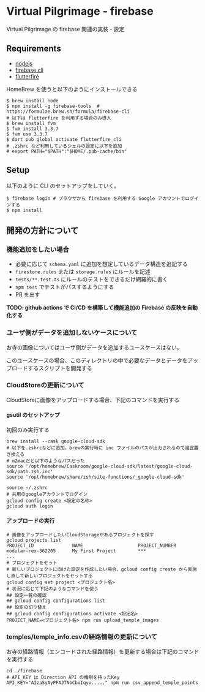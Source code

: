# Virtual Pilgrimage - firebase

Virtual Pilgrimage の firebase 関連の実装・設定

## Requirements

- [nodejs](https://nodejs.org/ja/download/)
- [firebase cli](https://firebase.google.com/docs/cli?hl=ja)
- [flutterfire](https://firebase.google.com/docs/flutter/setup?platform=ios#available-plugins)

HomeBrew を使うと以下のようにインストールできる

```shell
$ brew install node
$ npm install -g firebase-tools  # https://formulae.brew.sh/formula/firebase-cli
# 以下は flutterfire を利用する場合のみ導入
$ brew install fvm
$ fvm install 3.3.7
$ fvm use 3.3.7
$ dart pub global activate flutterfire_cli
# .zshrc など利用しているシェルの設定に以下を追加
# export PATH="$PATH":"$HOME/.pub-cache/bin"
```

## Setup

以下のように CLI のセットアップをしていく。

```shell
$ firebase login # ブラウザから firebase を利用する Google アカウントでログインする
$ npm install
```

## 開発の方針について

### 機能追加をしたい場合

- 必要に応じて `schema.yaml` に追加を想定しているデータ構造を追記する
- `firestore.rules` または `storage.rules` にルールを記述
- `tests/**.test.ts` にルールのテストをできるだけ網羅的に書く
- `npm test` でテストがパスするようにする
- PR を出す

__TODO: github actions で CI/CD を構築して機能追加の Firebase の反映を自動化する__

### ユーザ側がデータを追加しないケースについて

お寺の画像についてはユーザ側がデータを追加するユースケースはない。

このユースケースの場合、このディレクトリの中で必要なデータとデータをアップロードするスクリプトを開発する

### CloudStoreの更新について

CloudStoreに画像をアップロードする場合、下記のコマンドを実行する

#### gsutil のセットアップ

初回のみ実行する

```shell
brew install --cask google-cloud-sdk
# 以下を.zshrcなどに追加。brewの実行時に inc ファイルのパスが出力されるので適宜置き換える
# m2macだと以下のようなパスだった
source '/opt/homebrew/Caskroom/google-cloud-sdk/latest/google-cloud-sdk/path.zsh.inc'
source '/opt/homebrew/share/zsh/site-functions/_google-cloud-sdk'

source ~/.zshrc
# 共用のgoogleアカウントでログイン
gcloud config create <設定の名称>
gcloud auth login
```

#### アップロードの実行

```shell
# 画像をアップロードしたいCloudStorageがあるプロジェクトを探す
gcloud projects list
PROJECT_ID              NAME                    PROJECT_NUMBER
modular-rex-362205      My First Project        ***
...
# プロジェクトをセット
# 新しいプロジェクトに向けた設定を作成したい場合、gcloud config create から実施し直して新しいプロジェクトをセットする
gcloud config set project <プロジェクト名>
# 状況に応じて下記のようなコマンドを使う
## 設定一覧の確認
## gcloud config configurations list
## 設定の切り替え
## gcloud config configurations activate <設定名>
PROJECT_NAME=<プロジェクト名> npm run upload_temple_images
```

### temples/temple_info.csvの経路情報の更新について

お寺の経路情報（エンコードされた経路情報）を更新する場合は下記のコマンドを実行する

```shell
cd ./firebase
# API_KEY は Direction API の権限を持ったKey
API_KEY="AIzaSyAyPFAJTNbCbvIqyv....." npm run csv_append_temple_points
```
